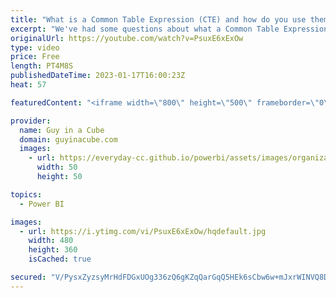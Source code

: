 ```yaml
---
title: "What is a Common Table Expression (CTE) and how do you use them?"
excerpt: "We've had some questions about what a Common Table Expression (CTE) is. Patrick describes what they are and how you can use them in SQL Server or Azure Synapse Analytics.  WITH common_table_expression (Transact-SQL) https://learn.microsoft.com/sql/t-sql/queries/with-common-table-expression-transact-sql?view=sql-server-ver16"
originalUrl: https://youtube.com/watch?v=PsuxE6xExOw
type: video
price: Free
length: PT4M8S
publishedDateTime: 2023-01-17T16:00:23Z
heat: 57

featuredContent: "<iframe width=\"800\" height=\"500\" frameborder=\"0\" src=\"https://www.youtube.com/embed/PsuxE6xExOw\" allow=\"accelerometer; autoplay; encrypted-media; gyroscope; picture-in-picture\" allowfullscreen></iframe>"

provider:
  name: Guy in a Cube
  domain: guyinacube.com
  images:
    - url: https://everyday-cc.github.io/powerbi/assets/images/organizations/guyinacube.com-50x50.jpg
      width: 50
      height: 50

topics:
  - Power BI

images:
  - url: https://i.ytimg.com/vi/PsuxE6xExOw/hqdefault.jpg
    width: 480
    height: 360
    isCached: true

secured: "V/PysxZyzsyMrHdFDGxUOg336zQ6gKZqQarGqQ5HEk6sCbw6w+mJxrWINVQ8D/40q402ZPpL9cN5eJ5SAuPb29+9xFms5hR2vF00pWxS788px6EbuGRJ/uHr+dLQfNaGjgvgmBjhn2XuTraqjMccTJY83Kf5r2Py3PJ4AOJ/4S3RHs8QdFpBoOjoYkBSBpHkLTyj7yjTyoNs0U7MwvSU7yKtok3KrnAI4VuXSN8lFTg1H157och2o73AEF4Yg4iMwmwDQ+ViIpSvVeEmvHaDjBk8QYRU/P1+eS7LxB+mMJGqM4eCDnPhiL2z5GQbdKYmoK7+MhChCiaxCLfVz885uEsi9VACGCVIAMbPNk3u32yZCC9jOXoc4i6b+7AaHrjyOk9C7mBCNMwG0DBrGhR2cYuDAvsV3sGhoHyD06jcLog=;W1tA0JNyTaM1pbwaumMTVA=="
---
```



